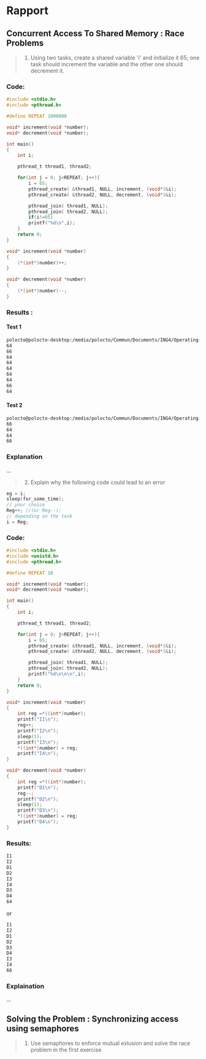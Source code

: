 # Rapport

## Concurrent Access To Shared Memory :  Race Problems

>1. Using two tasks, create a shared variable 'i' and initialize it 65; one task should increment the variable and the other one should decrement it.

### Code:
```c
#include <stdio.h>
#include <pthread.h>

#define REPEAT 1000000

void* increment(void *number);
void* decrement(void *number);

int main()
{
    int i;

    pthread_t thread1, thread2;

    for(int j = 0; j<REPEAT; j++){
        i = 65;
        pthread_create( &thread1, NULL, increment, (void*)&i);
        pthread_create( &thread2, NULL, decrement, (void*)&i);

        pthread_join( thread1, NULL);
        pthread_join( thread2, NULL);
        if(i!=65)
        printf("%d\n",i);
    }
    return 0;
}

void* increment(void *number)
{
    (*(int*)number)++;
}

void* decrement(void *number)
{
    (*(int*)number)--;
}
```

### Results :

#### Test 1
```sh
polocto@polocto-desktop:/media/polocto/Commun/Documents/ING4/Operating-System/labs/lab4$ ./race.o
64
66
64
64
64
64
64
66
64
```
#### Test 2
```sh
polocto@polocto-desktop:/media/polocto/Commun/Documents/ING4/Operating-System/labs/lab4$ ./race.o
66
64
64
66
```

### Explanation

...


>2. Explain why the following code could lead to an error

```c
eg = i;
sleep(for_some_time); 
// your choice 
Reg++; //(or Reg--); 
// depending on the task 
i = Reg;
```

### Code:
```c
#include <stdio.h>
#include <unistd.h>
#include <pthread.h>

#define REPEAT 10

void* increment(void *number);
void* decrement(void *number);

int main()
{
    int i;

    pthread_t thread1, thread2;

    for(int j = 0; j<REPEAT; j++){
        i = 65;
        pthread_create( &thread1, NULL, increment, (void*)&i);
        pthread_create( &thread2, NULL, decrement, (void*)&i);

        pthread_join( thread1, NULL);
        pthread_join( thread2, NULL);
        printf("%d\n\n\n",i);
    }
    return 0;
}

void* increment(void *number)
{
    int reg =*((int*)number);
    printf("I1\n");
    reg++;
    printf("I2\n");
    sleep(1);
    printf("I3\n");
    *((int*)number) = reg;
    printf("I4\n");
}

void* decrement(void *number)
{
    int reg =*((int*)number);
    printf("D1\n");
    reg--;
    printf("D2\n");
    sleep(1);
    printf("D3\n");
    *((int*)number) = reg;
    printf("D4\n");
}
```
### Results:
```sh
I1
I2
D1
D2
I3
I4
D3
D4
64
```
or
```sh
I1
I2
D1
D2
D3
D4
I3
I4
66
```

### Explaination
...

## Solving the Problem : Synchronizing access using semaphores
>1. Use semaphores to enforce mutual exlusion and solve the race problem in the first exercise
